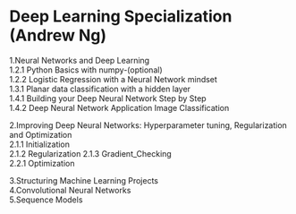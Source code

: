 # Deep Learning Specialization (Andrew Ng)

1.Neural Networks and Deep Learning                            
  1.2.1 Python Basics with numpy-(optional)                                                                                                                        
  1.2.2 Logistic Regression with a Neural Network mindset                        
  1.3.1 Planar data classification with a hidden layer                            
  1.4.1 Building your Deep Neural Network Step by Step                   
  1.4.2 Deep Neural Network Application Image Classification                                          
                                                         
2.Improving Deep Neural Networks: Hyperparameter tuning, Regularization and Optimization                                          
  2.1.1 Initialization                                  
  2.1.2 Regularization
  2.1.3 Gradient_Checking                                                                            
  2.2.1 Optimization                                              

3.Structuring Machine Learning Projects                                        
4.Convolutional Neural Networks                                          
5.Sequence Models                                           

